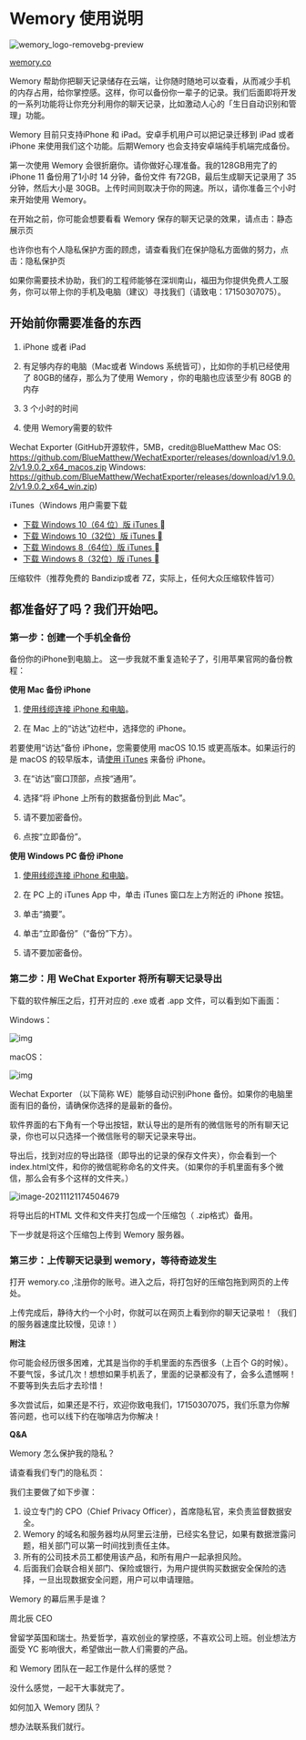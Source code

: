 # Wemory  使用说明



![wemory_logo-removebg-preview](README.assets/wemory_logo-removebg-preview-7487710.png)

[wemory.co](wemory.co)



Wemory 帮助你把聊天记录储存在云端，让你随时随地可以查看，从而减少手机的内存占用，给你掌控感。这样，你可以备份你一辈子的记录。我们后面即将开发的一系列功能将让你充分利用你的聊天记录，比如激动人心的「生日自动识别和管理」功能。 

Wemory 目前只支持iPhone 和 iPad。安卓手机用户可以把记录迁移到 iPad 或者iPhone 来使用我们这个功能。后期Wemory 也会支持安卓端纯手机端完成备份。

第一次使用 Wemory 会很折磨你。请你做好心理准备。我的128GB用完了的 iPhone 11 备份用了1小时 14 分钟，备份文件 有72GB，最后生成聊天记录用了 35分钟，然后大小是 30GB。上传时间则取决于你的网速。所以，请你准备三个小时来开始使用 Wemory。

在开始之前，你可能会想要看看 Wemory 保存的聊天记录的效果，请点击：静态展示页

也许你也有个人隐私保护方面的顾虑，请查看我们在保护隐私方面做的努力，点击：隐私保护页

如果你需要技术协助，我们的工程师能够在深圳南山，福田为你提供免费人工服务，你可以带上你的手机及电脑（建议）寻找我们（请致电：17150307075）。

 

## 开始前你需要准备的东西

1. iPhone 或者 iPad

2.  有足够内存的电脑（Mac或者 Windows 系统皆可），比如你的手机已经使用了 80GB的储存，那么为了使用 Wemory ，你的电脑也应该至少有 80GB 的内存

3. 3 个小时的时间

4.  使用 Wemory需要的软件

   Wechat Exporter (GitHub开源软件，5MB，credit@BlueMatthew 
   Mac OS: https://github.com/BlueMatthew/WechatExporter/releases/download/v1.9.0.2/v1.9.0.2_x64_macos.zip 
   Windows: https://github.com/BlueMatthew/WechatExporter/releases/download/v1.9.0.2/v1.9.0.2_x64_win.zip)

   iTunes（Windows 用户需要下载

   - [下载 Windows 10（64 位）版 iTunes ](https://secure-appldnld.apple.com/itunes12/001-97787-20210421-F0E5A3C2-A2C9-11EB-A40B-A128318AD179/iTunes64Setup.exe)
   - [下载 Windows 10（32位）版 iTunes ](https://secure-appldnld.apple.com/itunes12/001-97791-20210421-F0E1AA9C-A2C9-11EB-8059-A028318AD179/iTunesSetup.exe)
   - [下载 Windows 8（64位）版 iTunes ](https://secure-appldnld.apple.com/itunes12/001-80053-20210422-E8A3B28C-A3B2-11EB-BE07-CE1B67FC6302/iTunes64Setup.exe)
   - [下载 Windows 8（32位）版 iTunes ](https://secure-appldnld.apple.com/itunes12/001-80042-20210422-E8A351F2-A3B2-11EB-9A8F-CF1B67FC6302/iTunesSetup.exe)

   压缩软件（推荐免费的 Bandizip或者 7Z，实际上，任何大众压缩软件皆可）

 

## 都准备好了吗？我们开始吧。

 

### 第一步：创建一个手机全备份

备份你的iPhone到电脑上。 这一步我就不重复造轮子了，引用苹果官网的备份教程：

 

**使用 Mac 备份 iPhone**

1. [使用线缆连接 iPhone 和电脑](https://support.apple.com/zh-sg/guide/iphone/iph42d9b3178/15.0/ios/15.0)。

2. 在 Mac 上的“访达”边栏中，选择您的 iPhone。

若要使用“访达”备份 iPhone，您需要使用 macOS 10.15 或更高版本。如果运行的是 macOS 的较早版本，请[使用 iTunes](https://support.apple.com/zh-cn/guide/itunes/back-up-your-ios-device-itns3280/12.9/mac/10.14) 来备份 iPhone。

3. 在“访达”窗口顶部，点按“通用”。

4. 选择“将 iPhone 上所有的数据备份到此 Mac”。

5. 请不要加密备份。

6. 点按“立即备份”。

 

**使用 Windows PC 备份 iPhone**

1. [使用线缆连接 iPhone 和电脑](https://support.apple.com/zh-sg/guide/iphone/iph42d9b3178/15.0/ios/15.0)。

2. 在 PC 上的 iTunes App 中，单击 iTunes 窗口左上方附近的 iPhone 按钮。

3. 单击“摘要”。

4. 单击“立即备份”（“备份”下方）。

5. 请不要加密备份。



### 第二步：用 WeChat Exporter 将所有聊天记录导出

 

下载的软件解压之后，打开对应的 .exe 或者 .app 文件，可以看到如下画面：

Windows：

![img](README.assets/68747470733a2f2f7372632e77616b696e2e6f72672f6769746875622f77786578702f73637265656e73686f74732f77696e2e706e67.png)

 

macOS：

![img](README.assets/68747470733a2f2f7372632e77616b696e2e6f72672f6769746875622f77786578702f73637265656e73686f74732f6d61632e706e67232323.png) 

Wechat Exporter （以下简称 WE）能够自动识别iPhone 备份。如果你的电脑里面有旧的备份，请确保你选择的是最新的备份。

软件界面的右下角有一个导出按钮，默认导出的是所有的微信账号的所有聊天记录，你也可以只选择一个微信账号的聊天记录来导出。

导出后，找到对应的导出路径（即导出的记录的保存文件夹），你会看到一个index.html文件，和你的微信昵称命名的文件夹。（如果你的手机里面有多个微信，那么会有多个这样的文件夹。）

 

![image-20211121174504679](README.assets/image-20211121174504679.png)



将导出后的HTML 文件和文件夹打包成一个压缩包（ .zip格式）备用。

下一步就是将这个压缩包上传到 Wemory 服务器。

 

### **第三步：上传聊天记录到 wemory，等待奇迹发生**

打开 wemory.co ,注册你的账号。进入之后，将打包好的压缩包拖到网页的上传处。

上传完成后，静待大约一个小时，你就可以在网页上看到你的聊天记录啦！（我们的服务器速度比较慢，见谅！）

 

**附注**

你可能会经历很多困难，尤其是当你的手机里面的东西很多（上百个 G的时候）。不要气馁，多试几次！想想如果手机丢了，里面的记录都没有了，会多么遗憾啊！不要等到失去后才去珍惜！

多次尝试后，如果还是不行，欢迎你致电我们，17150307075，我们乐意为你解答问题，也可以线下约在咖啡店为你解决！



**Q&A** 

Wemory 怎么保护我的隐私？

请查看我们专门的隐私页：

我们主要做了如下步骤：

1. 设立专门的 CPO（Chief Privacy Officer），首席隐私官，来负责监督数据安全。
2. Wemory 的域名和服务器均从阿里云注册，已经实名登记，如果有数据泄露问题，相关部门可以第一时间找到责任主体。
3. 所有的公司技术员工都使用该产品，和所有用户一起承担风险。
4. 后面我们会联合相关部门、保险或银行，为用户提供购买数据安全保险的选择，一旦出现数据安全问题，用户可以申请理赔。





Wemory 的幕后黑手是谁？

周北辰 CEO

曾留学英国和瑞士。热爱哲学，喜欢创业的掌控感，不喜欢公司上班。创业想法方面受 YC 影响很大，希望做出一款人们需要的产品。



和 Wemory 团队在一起工作是什么样的感觉？

没什么感觉，一起干大事就完了。



如何加入 Wemory 团队？

想办法联系我们就行。





 

 

 

 

 

 